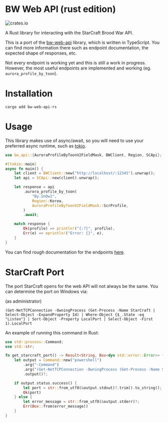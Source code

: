 # BW Web API (rust edition)
![crates.io](https://img.shields.io/crates/v/bw-web-api-rs.svg)

A Rust library for interacting with the StarCraft Brood War API.

This is a port of the [bw-web-api](https://github.com/evanandrewrose/bw-web-api) library, which is written in TypeScript. You can find more information there such as endpoint documentation, the expected shape of responses, etc.

Not every endpoint is working yet and this is still a work in progress. However, the most useful endpoints are implemented and working (eg. `aurora_profile_by_toon`).

# Installation

`cargo add bw-web-api-rs`

# Usage

This library makes use of async/await, so you will need to use your preferred async runtime, such as [tokio](https://github.com/tokio-rs/tokio).

```rust
use bw_api::{AuroraProfileByToonV2FieldMask, BWClient, Region, SCApi};

#[tokio::main]
async fn main() {
    let client = BWClient::new("http://localhost/:12345").unwrap();
    let api = SCApi::new(client).unwrap();

    let response = api
        .aurora_profile_by_toon(
            "By.SnOw1",
            Region::Korea,
            AuroraProfileByToonV2FieldMask::ScrProfile,
        )
        .await;

    match response {
        Ok(profile) => println!("{:?}", profile),
        Err(e) => eprintln!("Error: {}", e),
    }
}
```
You can find rough documentation for the endpoints [here](DOCUMENTATION.md).

# StarCraft Port

The port StarCraft opens for the web API will not always be the same. You can determine the port on Windows via:

(as administrator)

```
(Get-NetTCPConnection -OwningProcess (Get-Process -Name StarCraft | Select-Object -ExpandProperty Id) | Where-Object {$_.State -eq "Listen"} | Sort-Object -Property LocalPort | Select-Object -First 1).LocalPort
```

An example of running this command in Rust:

```rust
use std::process::Command;
use std::str;

fn get_starcraft_port() -> Result<String, Box<dyn std::error::Error>> {
    let output = Command::new("powershell")
        .arg("-Command")
        .arg("(Get-NetTCPConnection -OwningProcess (Get-Process -Name StarCraft | Select-Object -ExpandProperty Id) | Where-Object { $_.State -eq 'Listen' } | Sort-Object -Property LocalPort | Select-Object -First 1).LocalPort")
        .output()?;

    if output.status.success() {
        let port = str::from_utf8(&output.stdout)?.trim().to_string();
        Ok(port)
    } else {
        let error_message = str::from_utf8(&output.stderr)?;
        Err(Box::from(error_message))
    }
}
```